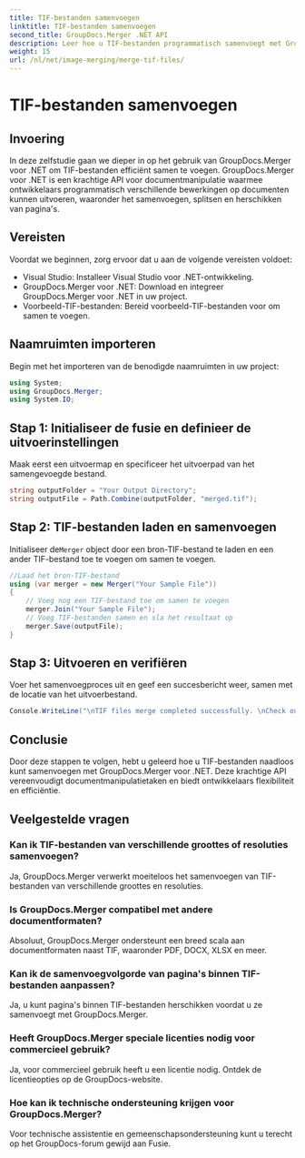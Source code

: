 ```yaml
---
title: TIF-bestanden samenvoegen
linktitle: TIF-bestanden samenvoegen
second_title: GroupDocs.Merger .NET API
description: Leer hoe u TIF-bestanden programmatisch samenvoegt met GroupDocs.Merger voor .NET. Efficiënte API voor documentmanipulatie voor .NET-ontwikkelaars.
weight: 15
url: /nl/net/image-merging/merge-tif-files/
---
```


# TIF-bestanden samenvoegen

## Invoering
In deze zelfstudie gaan we dieper in op het gebruik van GroupDocs.Merger voor .NET om TIF-bestanden efficiënt samen te voegen. GroupDocs.Merger voor .NET is een krachtige API voor documentmanipulatie waarmee ontwikkelaars programmatisch verschillende bewerkingen op documenten kunnen uitvoeren, waaronder het samenvoegen, splitsen en herschikken van pagina's.
## Vereisten
Voordat we beginnen, zorg ervoor dat u aan de volgende vereisten voldoet:
- Visual Studio: Installeer Visual Studio voor .NET-ontwikkeling.
- GroupDocs.Merger voor .NET: Download en integreer GroupDocs.Merger voor .NET in uw project.
- Voorbeeld-TIF-bestanden: Bereid voorbeeld-TIF-bestanden voor om samen te voegen.

## Naamruimten importeren
Begin met het importeren van de benodigde naamruimten in uw project:
```csharp
using System; 
using GroupDocs.Merger;
using System.IO;
```
## Stap 1: Initialiseer de fusie en definieer de uitvoerinstellingen
Maak eerst een uitvoermap en specificeer het uitvoerpad van het samengevoegde bestand.
```csharp
string outputFolder = "Your Output Directory";
string outputFile = Path.Combine(outputFolder, "merged.tif");
```
## Stap 2: TIF-bestanden laden en samenvoegen
 Initialiseer de`Merger` object door een bron-TIF-bestand te laden en een ander TIF-bestand toe te voegen om samen te voegen.
```csharp
//Laad het bron-TIF-bestand
using (var merger = new Merger("Your Sample File"))
{
    // Voeg nog een TIF-bestand toe om samen te voegen
    merger.Join("Your Sample File");
    // Voeg TIF-bestanden samen en sla het resultaat op
    merger.Save(outputFile);
}
```
## Stap 3: Uitvoeren en verifiëren
Voer het samenvoegproces uit en geef een succesbericht weer, samen met de locatie van het uitvoerbestand.
```csharp
Console.WriteLine("\nTIF files merge completed successfully. \nCheck output in {0}", outputFolder);
```

## Conclusie
Door deze stappen te volgen, hebt u geleerd hoe u TIF-bestanden naadloos kunt samenvoegen met GroupDocs.Merger voor .NET. Deze krachtige API vereenvoudigt documentmanipulatietaken en biedt ontwikkelaars flexibiliteit en efficiëntie.

## Veelgestelde vragen
### Kan ik TIF-bestanden van verschillende groottes of resoluties samenvoegen?
Ja, GroupDocs.Merger verwerkt moeiteloos het samenvoegen van TIF-bestanden van verschillende groottes en resoluties.
### Is GroupDocs.Merger compatibel met andere documentformaten?
Absoluut, GroupDocs.Merger ondersteunt een breed scala aan documentformaten naast TIF, waaronder PDF, DOCX, XLSX en meer.
### Kan ik de samenvoegvolgorde van pagina's binnen TIF-bestanden aanpassen?
Ja, u kunt pagina's binnen TIF-bestanden herschikken voordat u ze samenvoegt met GroupDocs.Merger.
### Heeft GroupDocs.Merger speciale licenties nodig voor commercieel gebruik?
Ja, voor commercieel gebruik heeft u een licentie nodig. Ontdek de licentieopties op de GroupDocs-website.
### Hoe kan ik technische ondersteuning krijgen voor GroupDocs.Merger?
Voor technische assistentie en gemeenschapsondersteuning kunt u terecht op het GroupDocs-forum gewijd aan Fusie.